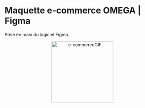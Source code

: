 # Maquette e-commerce OMEGA | Figma  
  
Prise en main du logiciel Figma.  
  
<p align="center">
    <img align="center" src="./Slide 16_9 - 1.png" height="200px" alt="e-commerceGIF">
</p>
